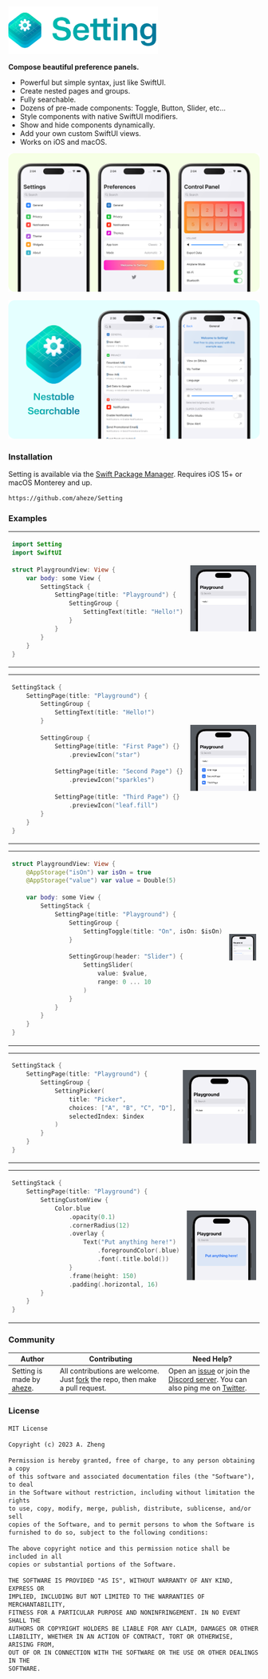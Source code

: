 <img src="Assets/Top.png" width="300" alt="Header image">

**Compose beautiful preference panels.**

- Powerful but simple syntax, just like SwiftUI.
- Create nested pages and groups.
- Fully searchable.
- Dozens of pre-made components: Toggle, Button, Slider, etc...
- Style components with native SwiftUI modifiers.
- Show and hide components dynamically.
- Add your own custom SwiftUI views.
- Works on iOS and macOS.

![Screenshots of views created with Setting](Assets/Setting.png)

![Screenshots of a nested page and search results](Assets/Search.png)

### Installation

Setting is available via the [Swift Package Manager](https://developer.apple.com/documentation/swift_packages/adding_package_dependencies_to_your_app). Requires iOS 15+ or macOS Monterey and up.

```
https://github.com/aheze/Setting
```

### Examples


<table>
<tr>
<td>

```swift
import Setting
import SwiftUI

struct PlaygroundView: View {
    var body: some View {
        SettingStack {
            SettingPage(title: "Playground") {
                SettingGroup {
                    SettingText(title: "Hello!")
                }
            }
        }
    }
}
```
</td>
<td>

![Settings view rendered with "Hello!" label](Assets/1.png)

</td>
</tr>
</table>


<table>
<tr>
<td>

```swift
SettingStack {
    SettingPage(title: "Playground") {
        SettingGroup {
            SettingText(title: "Hello!")
        }

        SettingGroup {
            SettingPage(title: "First Page") {}
                .previewIcon("star")

            SettingPage(title: "Second Page") {}
                .previewIcon("sparkles")

            SettingPage(title: "Third Page") {}
                .previewIcon("leaf.fill")
        }
    }
}
```
</td>
<td>

![Settings view rendered with 3 row links](Assets/2.png)

</td>
</tr>
</table>


<table>
<tr>
<td>

```swift
struct PlaygroundView: View {
    @AppStorage("isOn") var isOn = true
    @AppStorage("value") var value = Double(5)

    var body: some View {
        SettingStack {
            SettingPage(title: "Playground") {
                SettingGroup {
                    SettingToggle(title: "On", isOn: $isOn)
                }

                SettingGroup(header: "Slider") {
                    SettingSlider(
                        value: $value,
                        range: 0 ... 10
                    )
                }
            }
        }
    }
}
```
</td>
<td>

![Settings view rendered with toggle and slider](Assets/3.png)

</td>
</tr>
</table>

<table>
<tr>
<td>

```swift
SettingStack {
    SettingPage(title: "Playground") {
        SettingGroup {
            SettingPicker(
                title: "Picker",
                choices: ["A", "B", "C", "D"],
                selectedIndex: $index
            )
        }
    }
}
```
</td>
<td>

![Settings view rendered with picker](Assets/4.png)

</td>
</tr>
</table>


<table>
<tr>
<td>

```swift
SettingStack {
    SettingPage(title: "Playground") {
        SettingCustomView {
            Color.blue
                .opacity(0.1)
                .cornerRadius(12)
                .overlay {
                    Text("Put anything here!")
                        .foregroundColor(.blue)
                        .font(.title.bold())
                }
                .frame(height: 150)
                .padding(.horizontal, 16)
        }
    }
}
```
</td>
<td>

![Settings view rendered with "Put anything here!" label](Assets/5.png)

</td>
</tr>
</table>

### Community

Author | Contributing | Need Help?
--- | --- | ---
Setting is made by [aheze](https://github.com/aheze). | All contributions are welcome. Just [fork](https://github.com/aheze/Setting/fork) the repo, then make a pull request. | Open an [issue](https://github.com/aheze/Setting/issues) or join the [Discord server](https://discord.com/invite/Pmq8fYcus2). You can also ping me on [Twitter](https://twitter.com/aheze0).

### License

```
MIT License

Copyright (c) 2023 A. Zheng

Permission is hereby granted, free of charge, to any person obtaining a copy
of this software and associated documentation files (the "Software"), to deal
in the Software without restriction, including without limitation the rights
to use, copy, modify, merge, publish, distribute, sublicense, and/or sell
copies of the Software, and to permit persons to whom the Software is
furnished to do so, subject to the following conditions:

The above copyright notice and this permission notice shall be included in all
copies or substantial portions of the Software.

THE SOFTWARE IS PROVIDED "AS IS", WITHOUT WARRANTY OF ANY KIND, EXPRESS OR
IMPLIED, INCLUDING BUT NOT LIMITED TO THE WARRANTIES OF MERCHANTABILITY,
FITNESS FOR A PARTICULAR PURPOSE AND NONINFRINGEMENT. IN NO EVENT SHALL THE
AUTHORS OR COPYRIGHT HOLDERS BE LIABLE FOR ANY CLAIM, DAMAGES OR OTHER
LIABILITY, WHETHER IN AN ACTION OF CONTRACT, TORT OR OTHERWISE, ARISING FROM,
OUT OF OR IN CONNECTION WITH THE SOFTWARE OR THE USE OR OTHER DEALINGS IN THE
SOFTWARE.
```